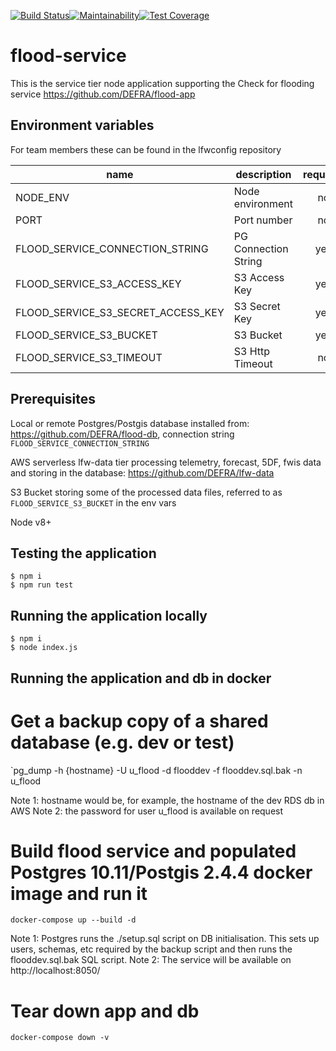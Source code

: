[![Build Status](https://travis-ci.com/DEFRA/flood-service.svg?branch=master)](https://travis-ci.com/DEFRA/flood-service)[![Maintainability](https://api.codeclimate.com/v1/badges/5984525ed1ab73b76869/maintainability)](https://codeclimate.com/github/DEFRA/flood-service/maintainability)[![Test Coverage](https://api.codeclimate.com/v1/badges/5984525ed1ab73b76869/test_coverage)](https://codeclimate.com/github/DEFRA/flood-service/test_coverage)

# flood-service

This is the service tier node application supporting the Check for flooding service https://github.com/DEFRA/flood-app

## Environment variables

For team members these can be found in the lfwconfig repository

| name     | description      | required | default |            valid            | notes |
|----------|------------------|:--------:|---------|:---------------------------:|-------|
| NODE_ENV | Node environment |    no    |production| development,dev,test,tst,production |       |
| PORT     | Port number      |    no    | 3000    |                             |       |
| FLOOD_SERVICE_CONNECTION_STRING | PG Connection String |    yes    |         |  |       |
| FLOOD_SERVICE_S3_ACCESS_KEY     | S3 Access Key      |    yes    |     | |       |
| FLOOD_SERVICE_S3_SECRET_ACCESS_KEY | S3 Secret Key |    yes    |         |  |       |
| FLOOD_SERVICE_S3_BUCKET     | S3 Bucket      |    yes    |     ||       |
| FLOOD_SERVICE_S3_TIMEOUT     | S3 Http Timeout      |    no    | 10000 (10s)    ||       |


## Prerequisites

Local or remote Postgres/Postgis database installed from: https://github.com/DEFRA/flood-db, connection string `FLOOD_SERVICE_CONNECTION_STRING`

AWS serverless lfw-data tier processing telemetry, forecast, 5DF, fwis data and storing in the database: https://github.com/DEFRA/lfw-data

S3 Bucket storing some of the processed data files, referred to as `FLOOD_SERVICE_S3_BUCKET` in the env vars

Node v8+

## Testing the application

```
$ npm i
$ npm run test
```

## Running the application locally

```
$ npm i
$ node index.js
```

## Running the application and db in docker

# Get a backup copy of a shared database (e.g. dev or test)
`pg_dump -h {hostname} -U u_flood -d flooddev -f flooddev.sql.bak -n u_flood

Note 1: hostname would be, for example, the hostname of the dev RDS db in AWS
Note 2: the password for user u_flood is available on request

# Build flood service and populated Postgres 10.11/Postgis 2.4.4 docker image and run it
`docker-compose up --build -d`

Note 1: Postgres runs the ./setup.sql script on DB initialisation. This sets up users, schemas, etc
required by the backup script and then runs the flooddev.sql.bak SQL script.
Note 2: The service will be available on http://localhost:8050/

# Tear down app and db
`docker-compose down -v`
